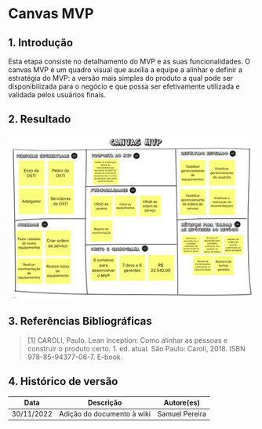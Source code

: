 # Canvas MVP

## 1. Introdução
Esta etapa consiste no detalhamento do MVP e as suas funcionalidades. O canvas MVP é um quadro visual que auxilia a equipe a alinhar e definir a estratégia do MVP: a versão mais simples do produto a qual pode ser disponibilizada para o negócio e que possa ser efetivamente utilizada e validada pelos usuários finais.

## 2. Resultado
![Resultado da atividade](../assets/leaninception/mvp.png)

## 3. Referências Bibliográficas

> [1] CAROLI, Paulo. Lean Inception: Como alinhar as pessoas e construir o produto certo. 1. ed. atual. São Paulo: Caroli, 2018. ISBN 978-85-94377-06-7. E-book.

## 4. Histórico de versão

|**Data**|**Descrição**|**Autore(es)**|
|--------|-------------|--------------|
|30/11/2022| Adição do documento à wiki | Samuel Pereira |
